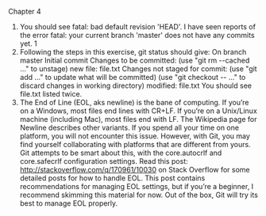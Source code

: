 Chapter 4
1. You should see fatal: bad default revision 'HEAD'. I have seen reports of the error fatal: your
current branch 'master' does not have any commits yet.
1
2. Following the steps in this exercise, git status should give:
On branch master
Initial commit
Changes to be committed:
(use "git rm --cached <file>..." to unstage)
new file: file.txt
Changes not staged for commit:
(use "git add <file>..." to update what will be committed)
(use "git checkout -- <file>..." to discard changes in working directory)
modified: file.txt
You should see file.txt listed twice.
3. The End of Line (EOL, aks newline) is the bane of computing. If you’re on a Windows, most files end
lines with CR+LF. If you’re on a Unix/Linux machine (including Mac), most files end with LF. The
Wikipedia page for Newline describes other variants.
If you spend all your time on one platform, you will not encounter this issue. However, with Git, you
may find yourself collaborating with platforms that are different from yours. Git attempts to be smart
about this, with the core.autocrlf and core.safecrlf configuration settings.
Read this post:
http://stackoverflow.com/q/170961/10030
on Stack Overflow for some detailed posts for how to handle EOL. This post contains recommendations
for managing EOL settings, but if you’re a beginner, I recommend skimming this material for now. Out
of the box, Git will try its best to manage EOL properly.
